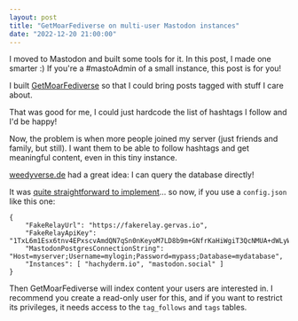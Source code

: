 ```yaml
---
layout: post
title: "GetMoarFediverse on multi-user Mastodon instances"
date: "2022-12-20 21:00:00"
---
```

I moved to Mastodon and built some tools for it. In this post, I made one smarter :) If you're a #mastoAdmin of a small instance, this post is for you!

<!--more-->

I built [GetMoarFediverse](https://github.com/g3rv4/GetMoarFediverse) so that I could bring posts tagged with stuff I care about.

That was good for me, I could just hardcode the list of hashtags I follow and I'd be happy!

Now, the problem is when more people joined my server (just friends and family, but still). I want them to be able to follow hashtags and get meaningful content, even in this tiny instance.

[weedyverse.de](https://mastodonte.tech/@admin@weedyverse.de/109461386898833204) had a great idea: I can query the database directly!

It was [quite straightforward to implement](https://github.com/g3rv4/GetMoarFediverse/commit/4ccfaad15fb487834cfb8dd6cad321efeaf83e55)... so now, if you use a `config.json` like this one:

```
{
    "FakeRelayUrl": "https://fakerelay.gervas.io",
    "FakeRelayApiKey": "1TxL6m1Esx6tnv4EPxscvAmdQN7qSn0nKeyoM7LD8b9m+GNfrKaHiWgiT3QcNMUA+dWLyWD8qyl1MuKJ+4uHA==",
    "MastodonPostgresConnectionString": "Host=myserver;Username=mylogin;Password=mypass;Database=mydatabase",
    "Instances": [ "hachyderm.io", "mastodon.social" ]
}
```

Then GetMoarFediverse will index content your users are interested in. I recommend you create a read-only user for this, and if you want to restrict its privileges, it needs access to the `tag_follows` and `tags` tables.
